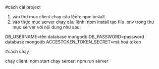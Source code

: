 #cách cài project
1. vào thư mục client chạy câu lệnh: npm install
2. vào thực mục server chạy câu lệnh: npm install
tạo file .env trong thư mục server với nội dung như sau:
  
DB_USERNAME=tên database mongodb
DB_PASSWORD=password database mongodb
ACCESTOKEN_TOKEN_SECRET=mã hoá token 

#cách chạy 

chạy client: npm start
chạy sercer: npm run server
